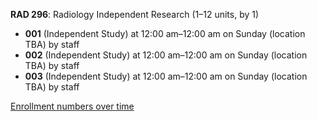**RAD 296**: Radiology Independent Research (1–12 units, by 1)

- **001** (Independent Study) at 12:00 am–12:00 am on Sunday (location TBA) by staff
- **002** (Independent Study) at 12:00 am–12:00 am on Sunday (location TBA) by staff
- **003** (Independent Study) at 12:00 am–12:00 am on Sunday (location TBA) by staff

[Enrollment numbers over time](./RAD296.tsv)

